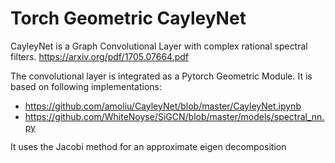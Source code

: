# Torch Geometric CayleyNet

CayleyNet is a Graph Convolutional Layer with complex rational spectral filters.
https://arxiv.org/pdf/1705.07664.pdf

The convolutional layer is integrated as a Pytorch Geometric Module. It is based on following implementations:

-  https://github.com/amoliu/CayleyNet/blob/master/CayleyNet.ipynb
-  https://github.com/WhiteNoyse/SiGCN/blob/master/models/spectral_nn.py

It uses the Jacobi method for an approximate eigen decomposition
